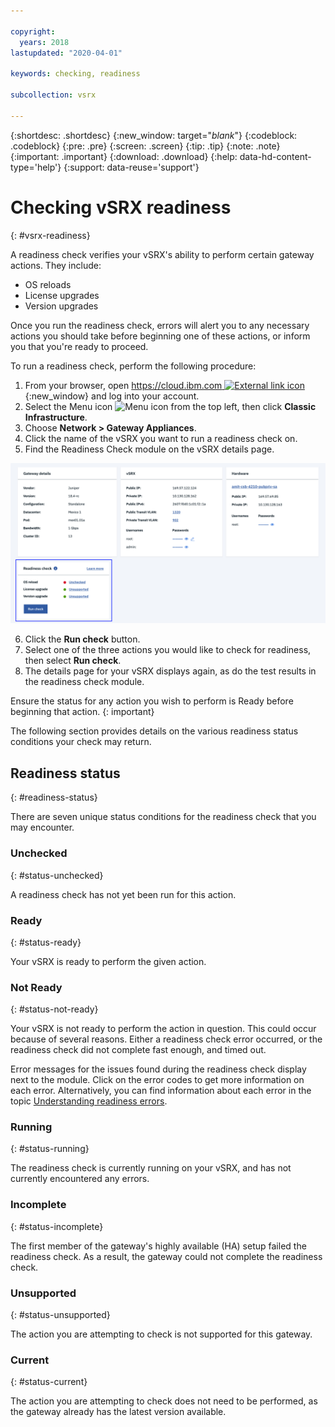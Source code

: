```yaml
---

copyright:
  years: 2018
lastupdated: "2020-04-01"

keywords: checking, readiness

subcollection: vsrx

---
```


{:shortdesc: .shortdesc}
{:new_window: target="_blank_"}
{:codeblock: .codeblock}
{:pre: .pre}
{:screen: .screen}
{:tip: .tip}
{:note: .note}
{:important: .important}
{:download: .download}
{:help: data-hd-content-type='help'}
{:support: data-reuse='support'}

# Checking vSRX readiness
{: #vsrx-readiness}

A readiness check verifies your vSRX's ability to perform certain gateway actions. They include:

* OS reloads
* License upgrades
* Version upgrades

Once you run the readiness check, errors will alert you to any necessary actions you should take before beginning one of these actions, or inform you that you're ready to proceed.

To run a readiness check, perform the following procedure:

1. From your browser, open [https://cloud.ibm.com ![External link icon](../../icons/launch-glyph.svg "External link icon")](https://cloud.ibm.com){:new_window} and log into your account.
2. Select the Menu icon ![Menu icon](../../icons/icon_hamburger.svg) from the top left, then click **Classic Infrastructure**.
3. Choose **Network > Gateway Appliances**.
4. Click the name of the vSRX you want to run a readiness check on.
5. Find the Readiness Check module on the vSRX details page.

  ![Readiness check module](images/readiness_module.png "Readiness check module")

6. Click the **Run check** button.
7. Select one of the three actions you would like to check for readiness, then select **Run check**.
8. The details page for your vSRX displays again, as do the test results in the readiness check module.

Ensure the status for any action you wish to perform is Ready before beginning that action.
{: important}

The following section provides details on the various readiness status conditions your check may return.

## Readiness status
{: #readiness-status}

There are seven unique status conditions for the readiness check that you may encounter.

### Unchecked
{: #status-unchecked}

A readiness check has not yet been run for this action.

### Ready
{: #status-ready}

Your vSRX is ready to perform the given action.

### Not Ready
{: #status-not-ready}

Your vSRX is not ready to perform the action in question. This could occur because of several reasons. Either a readiness check error occurred, or the readiness check did not complete fast enough, and timed out.

Error messages for the issues found during the readiness check display next to the module. Click on the error codes to get more information on each error. Alternatively, you can find information about each error in the topic [Understanding readiness errors](/docs/vsrx?topic=vsrx-readiness-errors).

### Running
{: #status-running}

The readiness check is currently running on your vSRX, and has not currently encountered any errors.

### Incomplete
{: #status-incomplete}

The first member of the gateway's highly available (HA) setup failed the readiness check. As a result, the gateway could not complete the readiness check.

### Unsupported
{: #status-unsupported}

The action you are attempting to check is not supported for this gateway.

### Current
{: #status-current}

The action you are attempting to check does not need to be performed, as the gateway already has the latest version available.
